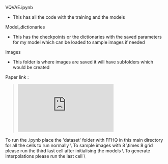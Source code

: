 VQVAE.ipynb
- This has all the code with the training and the models

Model_dictionaries
- This has the checkpoints or the dictionaries with the saved parameters for my model which can be loaded to sample images if needed

Images
- This folder is where images are saved it will have subfolders which would be created

Paper link :
>![PDF](https://github.com/kkap250901/Image-generative-models-VQGAN/blob/main/ccbd24-paper.pdf)

To run the .ipynb place the 'dataset' folder with FFHQ in this main directory for all the cells to run normally \\
To sample images with 8 \times 8 grid please run the third last cell after initialising the models \\
To generate interpolations please run the last cell \\

